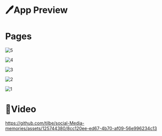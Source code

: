 <h1>🖊️App Preview</h1>







<h1>Pages</h1>

![5](https://github.com/tilbe/social-Media-memories/assets/125744380/2258fe64-5e34-4ad5-8d8c-f0727fab52b8)

![4](https://github.com/tilbe/social-Media-memories/assets/125744380/80758b5b-99ba-415a-8208-cdc4a42dd399)

![3](https://github.com/tilbe/social-Media-memories/assets/125744380/c40db55b-ce96-4b9c-be4a-839d68cea612)

![2](https://github.com/tilbe/social-Media-memories/assets/125744380/7440f7a9-70b3-4300-ba8b-d8495b3715e2)

![1](https://github.com/tilbe/social-Media-memories/assets/125744380/d54b87ef-e60d-442d-924d-8fb6a6bea393)


<h1>🎥Video</h1>

https://github.com/tilbe/social-Media-memories/assets/125744380/8cc120ee-ed67-4b70-af09-56e996234c13

